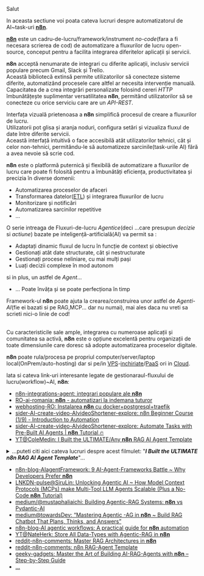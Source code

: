Salut

In aceasta sectiune voi poata cateva lucruri despre automatizatorul de AI~task-uri [**n8n**](https://n8n.io/?ps_partner_key=ZWFiZDIyYjkwZTFl&ps_xid=gqAcG3dsMnmZnm&gsxid=gqAcG3dsMnmZnm&gspk=ZWFiZDIyYjkwZTFl&gad_source=1).

[**n8n**](https://n8n.io/ai/) este un cadru-de-lucru/framework/instrument *no-code*(fara a fi necesara scrierea de cod) de automatizare a fluxurilor de lucru open-source, conceput pentru a facilita integrarea diferitelor aplicații și servicii.

**n8n** acceptă nenumarate de integrari cu diferite aplicații, inclusiv servicii populare precum Gmail, Slack și Trello. 
<br/>Această bibliotecă extinsă permite utilizatorilor să conecteze sisteme diferite, automatizând procesele care altfel ar necesita intervenție manuală. 
<br/>Capacitatea de a crea integrări personalizate folosind cereri *HTTP* îmbunătățește suplimentar versatilitatea **n8n**, permitând utilizatorilor să se conecteze cu orice serviciu care are un *API-REST*.

Interfața vizuală prietenoasa a **n8n** simplifică procesul de creare a fluxurilor de lucru. 
<br/>Utilizatorii pot glisa și aranja noduri, configura setări și vizualiza fluxul de date între diferite servicii. 
<br/>Această interfață intuitivă o face accesibilă atât utilizatorilor tehnici, cât și celor non-tehnici, permitându-le să automatizeze sarcinile(task-urile AI) fără a avea nevoie să scrie cod.


**n8n** este o platformă puternică și flexibilă de automatizare a fluxurilor de lucru care poate fi folosită pentru a îmbunătăți eficiența, productivitatea și precizia în diverse domenii:

 - Automatizarea proceselor de afaceri
 - Transformarea datelor([ETL](https://ai-romania.ro/n8n-automatizari-la-indemana-tuturor/)) și integrarea fluxurilor de lucru
 - Monitorizare și notificări
 - Automatizarea sarcinilor repetitive
 - ...

O serie intreaga de Fluxuri-de-lucru *Agentice*(deci ...care presupun *decizie* si *actiune*) bazate pe inteligență-artificială(AI) va permit sa :

 - Adaptați dinamic fluxul de lucru în funcție de context și obiective
 - Gestionați atât date structurate, cât și nestructurate
 - Gestionați procese neliniare, cu mai mulți pași
 - Luați decizii complexe în mod autonom
   
 si in plus, un astfel de *Agent*...
 
 - ... Poate învăța și se poate perfecționa în timp

Framework-ul **n8n** poate ajuta la crearea/construirea unor astfel de *Agenti-AI*(fie ei bazati si pe RAG,MCP... dar nu numai), mai ales  daca nu vreti sa scrieti nici-o linie de cod!

<br/>Cu caracteristicile sale ample, integrarea cu numeroase aplicații și comunitatea sa activă, **n8n** este o opțiune excelentă pentru organizații de toate dimensiunile care doresc să adopte automatizarea proceselor digitale.

**n8n** poate rula/procesa pe propriul computer/server/laptop local(OnPrem/auto-hosting) dar si pe/in [VPS](https://www.youstable.com/ro/g%C4%83zduire-VPS-N8N)-[inchiriate](https://www.hostinger.com/ro/vps/n8n-hosting)/[PaaS](https://mbebars.medium.com/paas-vs-vps-same-same-different-control-level-274a279e2959) ori in [Cloud](https://n8n.io/).

Iata si cateva link-uri interesante legate de gestionaraul-fluxului de lucru(workflow)~AI, **n8n**:

 - [n8n-integrations-agent: integrari populare ale **n8n**](https://n8n.io/integrations/agent/)
 - [RO-ai-romania: **n8n** - automatizari la indemana tuturor](https://ai-romania.ro/n8n-automatizari-la-indemana-tuturor/)
 - [webhosting-RO: Instalarea **n8n** cu docker+postgresql+traefik](https://webhosting.de/ro/instalarea-n8n-cu-docker-postgresql-si-traefik/)
 - [sider-AI-create-video-AIvideoShortener-explore: n8n Beginner Course (1/9) - Introduction to Automation](https://sider.ai/ro/create/video/ai-video-shortener/explore/e8940b03-2f25-49dc-807f-ee60e05c828f)
 - [sider-AI-create-video-AIvideoShortener-explore: Automate Tasks with Pre-Built AI Agents | **n8n** Tutorial 🔥](https://sider.ai/ro/create/video/ai-video-shortener/explore/3ac982a1-a2f3-45fc-9e97-5b40b023b2fa)
 - [YT@ColeMedin: I Built the ULTIMATE/Any **n8n** RAG AI Agent Template](https://www.youtube.com/watch?v=mQt1hOjBH9o&ab_channel=ColeMedin)
<details>
 <summary>...puteti citi aici cateva lucruri despre acest filmulet: "<b><i>I Built the ULTIMATE <b>n8n</b> RAG AI Agent Template</i></b>"... </summary>
<br/>
<hr/>
<pre>

***RAG*** (Retrieval Augmented Generation - Generare Augmentată/Intarita de Recuperare) este cel mai popular instrument care oferă 
agenților de inteligență artificială(AI) acces la baza de cunoștințe, astfel încât poate fi un expert în domeniu pentru 
documentele dumneavoastră. 
De asemenea, este foarte ușor de implementat în instrumente fără cod, cum ar fi <b>n8n</b>, deoarece este atât de larg 
adoptat și suportat. 
Cu toate acestea, vine cu o parte considerabilă a deficiențelor sale, deoarece ***RAG***:
 - Nu pot analiza bine tabelele - nu am capacitatea de a calcula medii, sume sau tendințe
 - Ratează „imaginea de ansamblu” deoarece documentele sunt împărțite în bucăți mai mici
 - Dificultăți în conectarea informațiilor între documente și secțiuni
 - Nu se poate comuta dinamic între căutarea documentelor și analiza datelor

<i>Cum rezolvi toate aceste limitări?</i> 

Răspunsul este cu ***Agentic-RAG*** și îți arăt exact cum să implementezi acest lucru cu <b>n8n</b> în acest videoclip, 
cu un șablon pe care îl poți descărca și utiliza chiar acum ([linkul](https://github.com/coleam00/ottomator-agents/tree/main/n8n-agentic-rag-agent) de mai jos). 

***Agentic-RAG*** oferă agenților AI posibilitatea ...:
 - ... de a raționa mai mult despre modul în care explorează baza de cunoștințe,
 - ... de a-și îmbunătăți singuri căutările ***RAG*** și
 - ... de a alege între diferite instrumente pe baza întrebării utilizatorului.
   
Când este întrebat despre tendințele dintr-o foaie de calcul, folosește SQL pentru a calcula răspunsuri precise. 
Când este nevoie de context dintr-un document întreg, caută textul complet în loc de o căutare ***RAG***. 
***Agentic-RAG*** comută inteligent între aceste abordări. 

Acest lucru(***Agentic-RAG***) îți oferă:

 - Calcule precise pentru date numerice
 - Contextul complet al documentului atunci când este necesar
 - Informații conectate asupra tuturor informațiilor dvs.
 - Comutare dinamică între căutare și analiză

*Nota:* ...mai puteti citi si ...
 - ... [dailyDoseOfDS-blog: MCP-powered Agentic RAG](https://blog.dailydoseofds.com/p/mcp-powered-agentic-rag)!
Un ***RAG-Agentic/Agentic-RAG***(pythonic) bazat pe **MCP**(client=*Cursor*, server=*FastMCP*) care caută într-o bază de date vectorială(*Qdrant*)
și apelează la căutarea pe web(*Bright-Data* pentru a extrage informații web la scară largă), dacă este necesar.
Protocolul de context al modelului (MCP) este un standard deschis introdus de Anthropic la sfârșitul anului 2024 pentru a standardiza modul în care 
aplicațiile oferă context modelelor lingvistice mari (LLM).
MCP permite modelelor de inteligență artificială (LLM-uri precum OpenAI, Claude etc.) să interacționeze perfect cu diverse surse de date și 
instrumente (cum ar fi Figma, Gmail, Slack ...vDB-urilor gen *Qdrant*, crawler-urilor-web ex *Braight-Data*...etc.), simplificând integrările
(interogarile...) și sporind capacitățile agenților de inteligență artificială(AI).
 - ... [analyticSvidhya-blog-2025-01-AgenticRAGSystemArchitectures: Top 7 Agentic-RAG System to Build AI-Agents](https://www.analyticsvidhya.com/blog/2025/01/agentic-rag-system-architectures/)
</pre>
<hr/>
</details>

 - [n8n-blog-AIagentFramework: 9 AI-Agent-Frameworks Battle ~ Why Developers Prefer **n8n**](https://blog.n8n.io/ai-agent-frameworks/)
 - [LNKDN-pulse@SiruLin: Unlocking Agentic AI ~ How Model Context Protocols (MCPs) make Multi-Tool LLM Agents Scalable (Plus a No-Code **n8n** Tutorial)](https://www.linkedin.com/pulse/unlocking-agentic-ai-how-model-context-protocols-mcps-siru-lin-nvkgc/)
 - [medium/@mustaphaliaichi: Building Agentic-RAG Systems: **n8n** vs Pydantic-AI](https://medium.com/@mustaphaliaichi/building-agentic-rag-systems-n8n-vs-pydantic-ai-b9088b496c84)
 - [medium@towardsDev: “Mastering Agentic -AG in **n8n** ~ Build RAG Chatbot That Plans, Thinks, and Answers”](https://towardsdev.com/mastering-agentic-rag-in-n8n-build-rag-chatbot-that-plans-thinks-and-answers-f17edfc0411e)
 - [n8n-blog-AI agentic workflows: A practical guide for **n8n** automation](https://blog.n8n.io/ai-agentic-workflows/)
 - [YT@NateHerk: Store All Data-Types with Agentic-RAG in **n8n**](https://www.youtube.com/watch?v=BhGaGFH0jR4&ab_channel=NateHerk%7CAIAutomation)
 - [reddit-n8n-comments: Master RAG Architectures in **n8n**](https://www.reddit.com/r/n8n/comments/1jvuqoa/master_rag_architectures_in_n8n/)
 - [reddit-n8n-comments: n8n RAG-Agent Template](https://www.reddit.com/r/n8n/comments/1j5gtax/n8n_rag_agent_template/)
 - [geeky-gadgets: Master the Art of Building AI-RAG-Agents with **n8n** – Step-by-Step Guide](https://www.geeky-gadgets.com/how-to-build-rag-ai-agents-with-n8n/)
 - [...](https://www.google.com/search?q=n8n&sca_esv=57b167c83bb1e9fa&rlz=1C1CHBF_enRO1132RO1132&sxsrf=AE3TifO2r1Lqg1kNj62xrL-cqOuQw-Kmjw:1749819884261&tbas=0&source=lnt&sa=X&ved=2ahUKEwj-gP2Eu-6NAxXpSvEDHci7JKA4PBCnBXoECAQQBg&biw=1920&bih=911&dpr=1)
